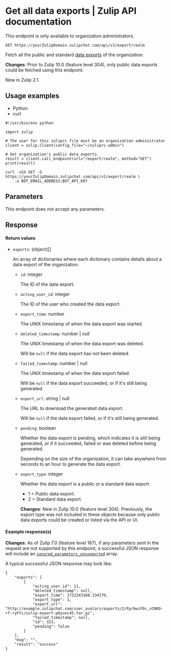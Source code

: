 # Get all data exports | Zulip API documentation
This endpoint is only available to organization administrators.

`GET https://yourZulipDomain.zulipchat.com/api/v1/export/realm`

Fetch all the public and standard [data exports](https://zulip.com/help/export-your-organization#export-for-migrating-to-zulip-cloud-or-a-self-hosted-server) of the organization.

**Changes**: Prior to Zulip 10.0 (feature level 304), only public data exports could be fetched using this endpoint.

New in Zulip 2.1.

Usage examples
--------------

*   Python
*   curl

```
#!/usr/bin/env python

import zulip

# The user for this zuliprc file must be an organization administrator
client = zulip.Client(config_file="~/zuliprc-admin")

# Get organization's public data exports.
result = client.call_endpoint(url="/export/realm", method="GET")
print(result)

```


```
curl -sSX GET -G https://yourZulipDomain.zulipchat.com/api/v1/export/realm \
    -u BOT_EMAIL_ADDRESS:BOT_API_KEY

```


Parameters
----------

This endpoint does not accept any parameters.

Response
--------

#### Return values

*   `exports`: (object)\[\]
    
    An array of dictionaries where each dictionary contains details about a data export of the organization.
    
    *   `id`: integer
        
        The ID of the data export.
        
    *   `acting_user_id`: integer
        
        The ID of the user who created the data export.
        
    *   `export_time`: number
        
        The UNIX timestamp of when the data export was started.
        
    *   `deleted_timestamp`: number | null
        
        The UNIX timestamp of when the data export was deleted.
        
        Will be `null` if the data export has not been deleted.
        
    *   `failed_timestamp`: number | null
        
        The UNIX timestamp of when the data export failed.
        
        Will be `null` if the data export succeeded, or if it's still being generated.
        
    *   `export_url`: string | null
        
        The URL to download the generated data export.
        
        Will be `null` if the data export failed, or if it's still being generated.
        
    *   `pending`: boolean
        
        Whether the data export is pending, which indicates it is still being generated, or if it succeeded, failed or was deleted before being generated.
        
        Depending on the size of the organization, it can take anywhere from seconds to an hour to generate the data export.
        
    *   `export_type`: integer
        
        Whether the data export is a public or a standard data export.
        
        *   1 = Public data export.
        *   2 = Standard data export.
        
        **Changes**: New in Zulip 10.0 (feature level 304). Previously, the export type was not included in these objects because only public data exports could be created or listed via the API or UI.
        

#### Example response(s)

**Changes**: As of Zulip 7.0 (feature level 167), if any parameters sent in the request are not supported by this endpoint, a successful JSON response will include an [`ignored_parameters_unsupported`](https://zulip.com/api/rest-error-handling#ignored-parameters) array.

A typical successful JSON response may look like:

```
{
    "exports": [
        {
            "acting_user_id": 11,
            "deleted_timestamp": null,
            "export_time": 1722243168.134179,
            "export_type": 1,
            "export_url": "http://example.zulipchat.com/user_avatars/exports/2/FprbwiF0c_sCN0O-rf-ryFtc/zulip-export-p6yuxc45.tar.gz",
            "failed_timestamp": null,
            "id": 323,
            "pending": false
        }
    ],
    "msg": "",
    "result": "success"
}

```

